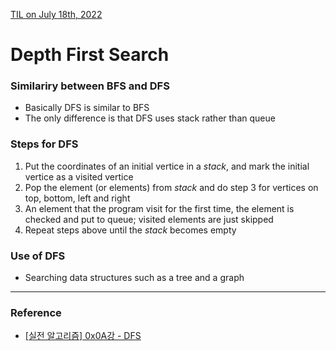 [TIL on July 18th, 2022](../../TIL/2022/07/07-18-2022.md)
# **Depth First Search**

### Similariry between BFS and DFS
- Basically DFS is similar to BFS
- The only difference is that DFS uses stack rather than queue

### Steps for DFS
1. Put the coordinates of an initial vertice in a *stack*, and mark the initial vertice as a visited vertice
2. Pop the element (or elements) from *stack* and do step 3 for vertices on top, bottom, left and right
3. An element that the program visit for the first time, the element is checked and put to queue; visited elements are just skipped
4. Repeat steps above until the *stack* becomes empty

### Use of DFS
- Searching data structures such as a tree and a graph

___

### Reference
- [[실전 알고리즘] 0x0A강 - DFS](https://blog.encrypted.gg/942?category=773649)